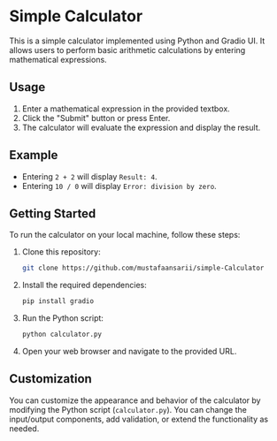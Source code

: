 # Simple Calculator

This is a simple calculator implemented using Python and Gradio UI. It allows users to perform basic arithmetic calculations by entering mathematical expressions.

## Usage

1. Enter a mathematical expression in the provided textbox.
2. Click the "Submit" button or press Enter.
3. The calculator will evaluate the expression and display the result.

## Example

- Entering `2 + 2` will display `Result: 4`.
- Entering `10 / 0` will display `Error: division by zero`.

## Getting Started

To run the calculator on your local machine, follow these steps:

1. Clone this repository:

   ```bash
   git clone https://github.com/mustafaansarii/simple-Calculator
   ```

2. Install the required dependencies:

   ```bash
   pip install gradio
   ```

3. Run the Python script:

   ```bash
   python calculator.py
   ```

4. Open your web browser and navigate to the provided URL.

## Customization

You can customize the appearance and behavior of the calculator by modifying the Python script (`calculator.py`). You can change the input/output components, add validation, or extend the functionality as needed.

